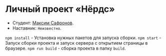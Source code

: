 # Личный проект «Нёрдс»

* Студент: [Максим Сафронов](https://up.htmlacademy.ru/htmlcss/26/user/32787).
* Наставник: `Неизвестно`.

`npm install` - Установка нужных пакетов для запуска сборки.
`npm start` - Запуск сборки проекта и запуск сервера с открытием страницы в браузере.
`npm run build` - сборка проекта в папку `build`.
